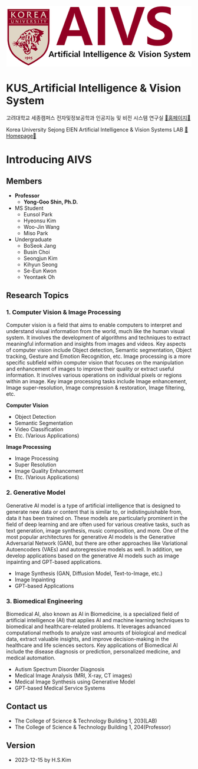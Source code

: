 ![logo of AIVS](logo_eng.png "LOGO")

# KUS_Artificial Intelligence & Vision System
고려대학교 세종캠퍼스 전자및정보공학과 인공지능 및 비전 시스템 연구실 [📌홈페이지📌](http://aivs.korea.ac.kr)

Korea University Sejong EIEN Artificial Intelligence & Vision Systems LAB [📌Homepage📌](http://aivs.korea.ac.kr)

# Introducing AIVS
## Members
- **Professor**
    - **Yong-Goo Shin, Ph.D.**
- MS Student
  - Eunsol Park
  - Hyeonsu Kim
  - Woo-Jin Wang
  - Miso Park
- Undergraduate
  - BoSeok Jang
  - Busin Choi
  - Seongjun Kim
  - Kihyun Seong
  - Se-Eun Kwon
  - Yeontaek Oh

## Research Topics
### 1. Computer Vision & Image Processing
Computer vision is a field that aims to enable computers to interpret and understand visual information from the world,
much like the human visual system. It involves the development of algorithms and techniques to extract meaningful
information and insights from images and videos. Key aspects of computer vision include Object detection, Semantic
segmentation, Object tracking, Gesture and Emotion Recognition, etc. Image processing is a more specific subfield within
computer vision that focuses on the manipulation and enhancement of images to improve their quality or extract useful
information. It involves various operations on individual pixels or regions within an image. Key image processing tasks
include Image enhancement, Image super-resolution, Image compression & restoration, Image filtering, etc.

**Computer Vision**
- Object Detection
- Semantic Segmentation
- Video Classification
- Etc. (Various Applications)

**Image Processing**
- Image Processing
- Super Resolution
- Image Quality Enhancement
- Etc. (Various Applications)

### 2. Generative Model
Generative AI model is a type of artificial intelligence that is designed to generate new data or content that is
similar to, or indistinguishable from, data it has been trained on. These models are particularly prominent in the field
of deep learning and are often used for various creative tasks, such as text generation, image synthesis, music
composition, and more. One of the most popular architectures for generative AI models is the Generative Adversarial
Network (GAN), but there are other approaches like Variational Autoencoders (VAEs) and autoregressive models as well. In
addition, we develop applications based on the generative AI models such as image inpainting and GPT-based applications.

- Image Synthesis (GAN, Diffusion Model, Text-to-Image, etc.)
- Image Inpainting
- GPT-based Applications

### 3. Biomedical Engineering
Biomedical AI, also known as AI in Biomedicine, is a specialized field of artificial intelligence (AI) that applies AI
and machine learning techniques to biomedical and healthcare-related problems. It leverages advanced computational
methods to analyze vast amounts of biological and medical data, extract valuable insights, and improve decision-making
in the healthcare and life sciences sectors. Key applications of Biomedical AI include the disease diagnosis or
prediction, personalized medicine, and medical automation.

- Autism Spectrum Disorder Diagnosis
- Medical Image Analysis (MRI, X-ray, CT images)
- Medical Image Synthesis using Generative Model
- GPT-based Medical Service Systems

## Contact us
- The College of Science & Technology Building 1, 203(LAB)
- The College of Science & Technology Building 1, 204(Professor)
  
## Version
- 2023-12-15 by H.S.Kim

